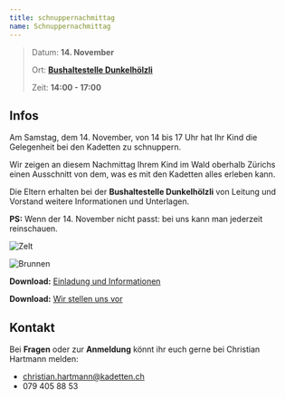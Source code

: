 ```yaml
---
title: schnuppernachmittag
name: Schnuppernachmittag
---
```


> Datum: **14. November**
>
> Ort: **[Bushaltestelle Dunkelhölzli](https://goo.gl/maps/F3WATzoKCWH2)**
>
> Zeit: **14:00 - 17:00**

## Infos

Am Samstag, dem 14. November, von 14 bis 17 Uhr hat Ihr Kind die Gelegenheit bei den Kadetten zu schnuppern.

Wir zeigen an diesem Nachmittag Ihrem Kind im Wald oberhalb Zürichs einen Ausschnitt von dem, was es mit den Kadetten alles erleben kann.

Die Eltern erhalten bei der **Bushaltestelle Dunkelhölzli** von Leitung und Vorstand weitere Informationen und Unterlagen.

**PS:** Wenn der 14. November nicht passt: bei uns kann man jederzeit reinschauen.

![Zelt](pictures/zelt.jpg)

![Brunnen](pictures/wasser.jpg)

**Download:** [Einladung und Informationen](files\Einladung-2018-03-03-Dunkelhölzli.pdf)

**Download:** [Wir stellen uns vor](files\Kadetten-Zürich-Wir-stellen-uns-vor.pdf)

## Kontakt

Bei **Fragen** oder zur **Anmeldung** könnt ihr euch gerne bei Christian Hartmann melden:

- [christian.hartmann@kadetten.ch](mailto:christian.hartmann@kadetten.ch?subject=Kadetten-Schnuppernachmittag)
- 079 405 88 53
